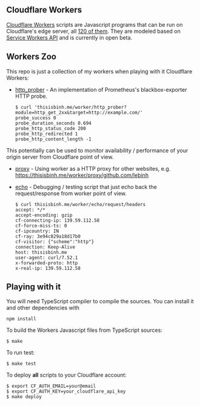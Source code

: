 ## Cloudflare Workers

[Cloudflare Workers](https://developers.cloudflare.com/workers/about/) scripts are Javascript programs
that can be run on Cloudflare's edge server, all [120 of them](https://www.cloudflare.com/network/).
They are modeled based on [Service Workers API](https://developer.mozilla.org/en-US/docs/Web/API/Service_Worker_API)
and is currently in open beta.

## Workers Zoo

This repo is just a collection of my workers when playing with it Cloudflare Workers:

* [http_prober](src/http_prober.ts) - An implementation of Prometheus's blackbox-exporter HTTP probe.

    ```
    $ curl 'thisisbinh.me/worker/http_prober?module=http_get_2xx&target=http://example.com/'
    probe_success 0
    probe_duration_seconds 0.694
    probe_http_status_code 200
    probe_http_redirected 1
    probe_http_content_length -1
    ```

This potentially can be used to monitor availability / performance of your origin server from Cloudflare point of view.  

* [proxy](src/proxy.ts) - Using worker as a HTTP proxy for other websites, e.g. https://thisisbinh.me/worker/proxy/github.com/lebinh

* [echo](src/echo.ts) - Debugging / testing script that just echo back the request/response from worker point of view.

    ```
    $ curl thisisbinh.me/worker/echo/request/headers
    accept: */*
    accept-encoding: gzip
    cf-connecting-ip: 139.59.112.58
    cf-force-miss-ts: 0
    cf-ipcountry: IN
    cf-ray: 3e94c829a18d17b0
    cf-visitor: {"scheme":"http"}
    connection: Keep-Alive
    host: thisisbinh.me
    user-agent: curl/7.52.1
    x-forwarded-proto: http
    x-real-ip: 139.59.112.58
    ```

## Playing with it

You will need TypeScript compiler to compile the sources. You can install it and other dependencies with
```
npm install
```

To build the Workers Javascript files from TypeScript sources:

```
$ make
```

To run test:

```
$ make test
```

To deploy **all** scripts to your Cloudflare account:

```
$ export CF_AUTH_EMAIL=your@email
$ export CF_AUTH_KEY=your_cloudflare_api_key
$ make deploy
```

